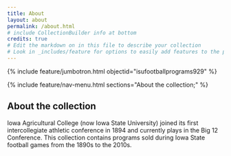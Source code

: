 ```yaml
---
title: About
layout: about
permalink: /about.html
# include CollectionBuilder info at bottom
credits: true
# Edit the markdown on in this file to describe your collection
# Look in _includes/feature for options to easily add features to the page
---
```


{% include feature/jumbotron.html objectid="isufootballprograms929" %} 

{% include feature/nav-menu.html sections="About the collection;" %}

## About the collection
Iowa Agricultural College (now Iowa State University) joined its first intercollegiate athletic conference in 1894 and currently plays in the Big 12 Conference. This collection contains programs sold during Iowa State football games from the 1890s to the 2010s.

